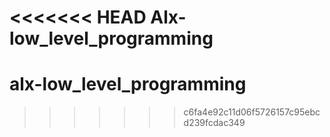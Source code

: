 <<<<<<< HEAD
Alx-low_level_programming
=======
# alx-low_level_programming
>>>>>>> c6fa4e92c11d06f5726157c95ebcd239fcdac349

